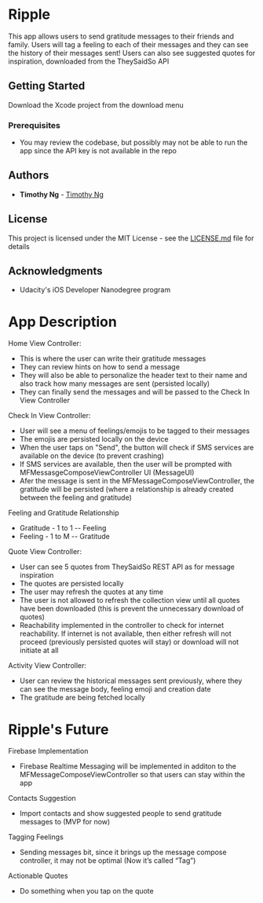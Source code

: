 # Ripple

This app allows users to send gratitude messages to their friends and family. Users will tag a feeling to each of 
their messages and they can see the history of their messages sent! Users can also see suggested quotes for inspiration, 
downloaded from the TheySaidSo API

## Getting Started

Download the Xcode project from the download menu

### Prerequisites

- You may review the codebase, but possibly may not be able to run the app since the API key is not available in the repo




## Authors

* **Timothy Ng** - [Timothy Ng](https://github.com/ncytimothy)

## License

This project is licensed under the MIT License - see the [LICENSE.md](LICENSE.md) file for details

## Acknowledgments

* Udacity's iOS Developer Nanodegree program


# App Description
Home View Controller: 
- This is where the user can write their gratitude messages
- They can review hints on how to send a message
- They will also be able to personalize the header text to their name and also track how many messages are sent (persisted locally)
- They can finally send the messages and will be passed to the Check In View Controller

Check In View Controller:
- User will see a menu of feelings/emojis to be tagged to their messages
- The emojis are persisted locally on the device 
- When the user taps on "Send", the button will check if SMS services are available on the device (to prevent crashing)
- If SMS services are available, then the user will be prompted with MFMessasgeComposeViewController UI (MessageUI)
- Afer the message is sent in the MFMessageComposeViewController, the gratitude will be persisted (where a relationship is already created between the feeling and gratitude)

Feeling and Gratitude Relationship
- Gratitude - 1 to 1 -- Feeling
- Feeling - 1 to M -- Gratitude

Quote View Controller:
- User can see 5 quotes from TheySaidSo REST API as for message inspiration
- The quotes are persisted locally
- The user may refresh the quotes at any time
- The user is not allowed to refresh the collection view until all quotes have been downloaded (this is prevent the unnecessary download of quotes)
- Reachability implemented in the controller to check for internet reachability. If internet is not available, then either refresh will not proceed (previously persisted quotes will stay) or download will not initiate at all

Activity View Controller:
- User can review the historical messages sent previously, where they can see the message body, feeling emoji and creation date
- The gratitude are being fetched locally

# Ripple's Future
Firebase Implementation
- Firebase Realtime Messaging will be implemented in additon to the MFMessageComposeViewController so that users can stay within the app

Contacts Suggestion
- Import contacts and show suggested people to send gratitude messages to (MVP for now)

Tagging Feelings
- Sending messages bit, since it brings up the message compose controller, it may not be optimal (Now it’s called “Tag”)

Actionable Quotes
- Do something when you tap on the quote

